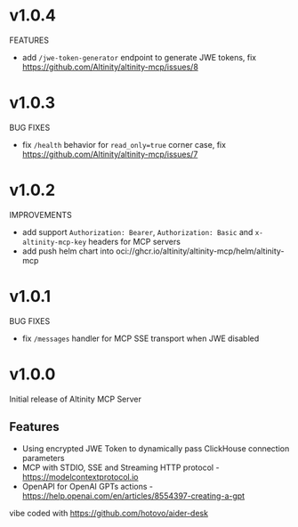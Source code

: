# v1.0.4
FEATURES
- add `/jwe-token-generator` endpoint to generate JWE tokens, fix https://github.com/Altinity/altinity-mcp/issues/8

# v1.0.3
BUG FIXES
- fix `/health` behavior for `read_only=true` corner case, fix https://github.com/Altinity/altinity-mcp/issues/7

# v1.0.2
IMPROVEMENTS
- add support `Authorization: Bearer`, `Authorization: Basic` and `x-altinity-mcp-key` headers for MCP servers
- add push helm chart into oci://ghcr.io/altinity/altinity-mcp/helm/altinity-mcp

# v1.0.1
BUG FIXES
- fix `/messages` handler for MCP SSE transport when JWE disabled

# v1.0.0
Initial release of Altinity MCP Server

## Features
- Using encrypted JWE Token to dynamically pass ClickHouse connection parameters
- MCP with STDIO, SSE and Streaming HTTP protocol - https://modelcontextprotocol.io
- OpenAPI for OpenAI GPTs actions - https://help.openai.com/en/articles/8554397-creating-a-gpt

vibe coded with https://github.com/hotovo/aider-desk
